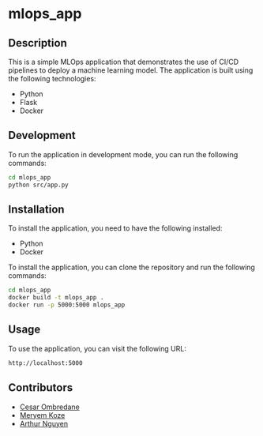 # mlops_app

## Description

This is a simple MLOps application that demonstrates the use of CI/CD pipelines to deploy a machine learning model. The application is built using the following technologies:

- Python
- Flask
- Docker

## Development

To run the application in development mode, you can run the following commands:

```bash
cd mlops_app
python src/app.py
```

## Installation

To install the application, you need to have the following installed:

- Python
- Docker

To install the application, you can clone the repository and run the following commands:

```bash
cd mlops_app
docker build -t mlops_app .
docker run -p 5000:5000 mlops_app
```

## Usage

To use the application, you can visit the following URL:

```bash
http://localhost:5000
```

## Contributors

- [Cesar Ombredane](https://github.com/cesarombredane)
- [Meryem Koze](https://github.com/mrykse)
- [Arthur Nguyen](https://github.com/NguyenArthur)
